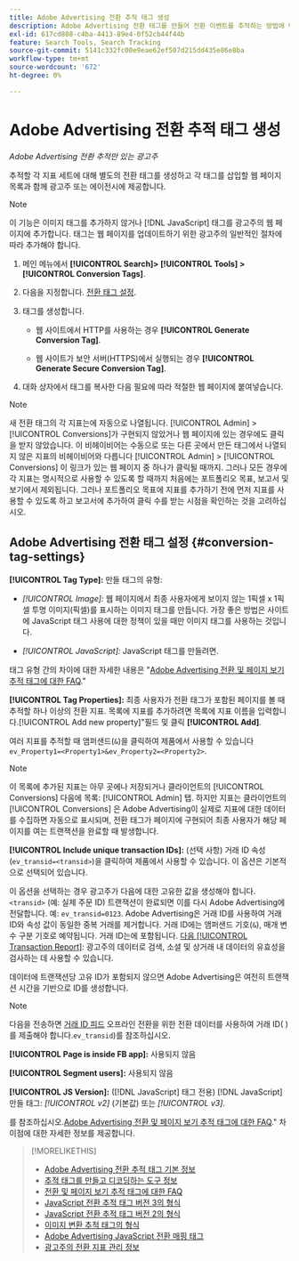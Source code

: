 ```yaml
---
title: Adobe Advertising 전환 추적 태그 생성
description: Adobe Advertising 전환 태그를 만들어 전환 이벤트를 추적하는 방법에 대해 알아봅니다.
exl-id: 617cd808-c4ba-4413-89e4-0f52cb44f44b
feature: Search Tools, Search Tracking
source-git-commit: 5141c332fc00e9eae62ef507d215dd435e86e8ba
workflow-type: tm+mt
source-wordcount: '672'
ht-degree: 0%

---
```


# Adobe Advertising 전환 추적 태그 생성

*Adobe Advertising 전환 추적만 있는 광고주*

추적할 각 지표 세트에 대해 별도의 전환 태그를 생성하고 각 태그를 삽입할 웹 페이지 목록과 함께 광고주 또는 에이전시에 제공합니다.

>[!NOTE]
>
>이 기능은 이미지 태그를 추가하지 않거나 [!DNL JavaScript] 태그를 광고주의 웹 페이지에 추가합니다. 태그는 웹 페이지를 업데이트하기 위한 광고주의 일반적인 절차에 따라 추가해야 합니다.

1. 메인 메뉴에서 **[!UICONTROL Search]> [!UICONTROL Tools] >[!UICONTROL Conversion Tags]**.

1. 다음을 지정합니다. [전환 태그 설정](#conversion-tag-settings).

1. 태그를 생성합니다.

   * 웹 사이트에서 HTTP를 사용하는 경우 **[!UICONTROL Generate Conversion Tag]**.

   * 웹 사이트가 보안 서버(HTTPS)에서 실행되는 경우 **[!UICONTROL Generate Secure Conversion Tag]**.

1. 대화 상자에서 태그를 복사한 다음 필요에 따라 적절한 웹 페이지에 붙여넣습니다.

>[!NOTE]
>
>새 전환 태그의 각 지표는에 자동으로 나열됩니다. [!UICONTROL Admin] > [!UICONTROL Conversions]가 구현되지 않았거나 웹 페이지에 있는 경우에도 클릭을 받지 않았습니다. 이 비헤이비어는 수동으로 또는 다른 곳에서 만든 태그에서 나열되지 않은 지표의 비헤이비어와 다릅니다 [!UICONTROL Admin] > [!UICONTROL Conversions] 이 링크가 있는 웹 페이지 중 하나가 클릭될 때까지. 그러나 모든 경우에 각 지표는 명시적으로 사용할 수 있도록 할 때까지 처음에는 포트폴리오 목표, 보고서 및 보기에서 제외됩니다. 그러나 포트폴리오 목표에 지표를 추가하기 전에 먼저 지표를 사용할 수 있도록 하고 보고서에 추가하여 클릭 수를 받는 시점을 확인하는 것을 고려하십시오.

## Adobe Advertising 전환 태그 설정 {#conversion-tag-settings}

**[!UICONTROL Tag Type]:** 만들 태그의 유형:

* *[!UICONTROL Image]:* 웹 페이지에서 최종 사용자에게 보이지 않는 1픽셀 x 1픽셀 투명 이미지(픽셀)를 표시하는 이미지 태그를 만듭니다. 가장 좋은 방법은 사이트에 JavaScript 태그 사용에 대한 정책이 있을 때만 이미지 태그를 사용하는 것입니다.

* *[!UICONTROL JavaScript]:* JavaScript 태그를 만들려면.

태그 유형 간의 차이에 대한 자세한 내용은 &quot;[Adobe Advertising 전환 및 페이지 보기 추적 태그에 대한 FAQ](/help/search-social-commerce/tracking/faqs-conversion-page-view-tracking-tags.md).&quot;

**[!UICONTROL Tag Properties]:** 최종 사용자가 전환 태그가 포함된 페이지를 볼 때 추적할 하나 이상의 전환 지표. 목록에 지표를 추가하려면 목록에 지표 이름을 입력합니다.[!UICONTROL Add new property]&quot;필드 및 클릭 **[!UICONTROL Add]**.

여러 지표를 추적할 때 앰퍼샌드(`&`)을 클릭하여 제품에서 사용할 수 있습니다 `ev_Property1=<Property1>&ev_Property2=<Property2>`.

>[!NOTE]
>
>이 목록에 추가된 지표는 아무 곳에나 저장되거나 클라이언트의 [!UICONTROL Conversions] 다음에 목록: [!UICONTROL Admin] 탭. 하지만 지표는 클라이언트의 [!UICONTROL Conversions] 은 Adobe Advertising이 실제로 지표에 대한 데이터를 수집하면 자동으로 표시되며, 전환 태그가 페이지에 구현되어 최종 사용자가 해당 페이지를 여는 트랜잭션을 완료할 때 발생합니다.

**[!UICONTROL Include unique transaction IDs]:** (선택 사항) 거래 ID 속성(`ev_transid=<transid>`)을 클릭하여 제품에서 사용할 수 있습니다. 이 옵션은 기본적으로 선택되어 있습니다.

이 옵션을 선택하는 경우 광고주가 다음에 대한 고유한 값을 생성해야 합니다. `<transid>` (예: 실제 주문 ID) 트랜잭션이 완료되면 이를 다시 Adobe Advertising에 전달합니다. 예: `ev_transid=0123`. Adobe Advertising은 거래 ID를 사용하여 거래 ID와 속성 값이 동일한 중복 거래를 제거합니다. 거래 ID에는 앰퍼샌드 기호(`&`), 매개 변수 구분 기호로 예약됩니다. 거래 ID는에 포함됩니다. [다음 [!UICONTROL Transaction Report]](/help/search-social-commerce/reports/management/basic-advanced/transaction-report.md): 광고주의 데이터로 검색, 소셜 및 상거래 내 데이터의 유효성을 검사하는 데 사용할 수 있습니다.

데이터에 트랜잭션당 고유 ID가 포함되지 않으면 Adobe Advertising은 여전히 트랜잭션 시간을 기반으로 ID를 생성합니다.

>[!NOTE]
>
>다음을 전송하면 [거래 ID 피드](/help/search-social-commerce/tracking/feed-transaction-id.md) 오프라인 전환을 위한 전환 데이터를 사용하여 거래 ID( )를 제출해야 합니다.`ev_transid`)를 참조하십시오.

**[!UICONTROL Page is inside FB app]:** 사용되지 않음

**[!UICONTROL Segment users]:** 사용되지 않음

**[!UICONTROL JS Version]:** ([!DNL JavaScript] 태그 전용) [!DNL JavaScript] 만들 태그: *[!UICONTROL v2]* (기본값) 또는 *[!UICONTROL v3]*.

를 참조하십시오.[Adobe Advertising 전환 및 페이지 보기 추적 태그에 대한 FAQ](/help/search-social-commerce/tracking/faqs-conversion-page-view-tracking-tags.md).&quot; 차이점에 대한 자세한 정보를 제공합니다.

>[!MORELIKETHIS]
>
>* [Adobe Advertising 전환 추적 태그 기본 정보](/help/search-social-commerce/tracking/conversion-tracking-advertising.md)
>* [추적 태그를 만들고 디코딩하는 도구 정보](tracking-tools-about.md)
>* [전환 및 페이지 보기 추적 태그에 대한 FAQ](/help/search-social-commerce/tracking/faqs-conversion-page-view-tracking-tags.md)
>* [JavaScript 전환 추적 태그 버전 3의 형식](/help/search-social-commerce/tracking/format-conversion-tag-jsv3.md)
>* [JavaScript 전환 추적 태그 버전 2의 형식](/help/search-social-commerce/tracking/format-conversion-tag-jsv2.md)
>* [이미지 변환 추적 태그의 형식](/help/search-social-commerce/tracking/format-conversion-tag-image.md)
>* [Adobe Advertising JavaScript 전환 매핑 태그](/help/search-social-commerce/tracking/itp-conversion-mapping-tag.md)
>* [광고주의 전환 지표 관리 정보](/help/search-social-commerce/admin/conversion-metrics/conversion-metric-about.md)
